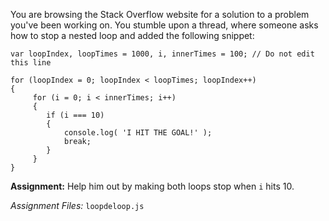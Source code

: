 You are browsing the Stack Overflow website for a solution to a problem you've been working on. You stumble upon a thread, where someone asks how to stop a nested loop and added the following snippet:

```
var loopIndex, loopTimes = 1000, i, innerTimes = 100; // Do not edit this line

for (loopIndex = 0; loopIndex < loopTimes; loopIndex++)
{
     for (i = 0; i < innerTimes; i++)
     {
		if (i === 10)
		{
			console.log( 'I HIT THE GOAL!' );
			break;
		}
	 }
}
```

**Assignment:** Help him out by making both loops stop when ```i``` hits 10.

*Assignment Files:* ```loopdeloop.js```